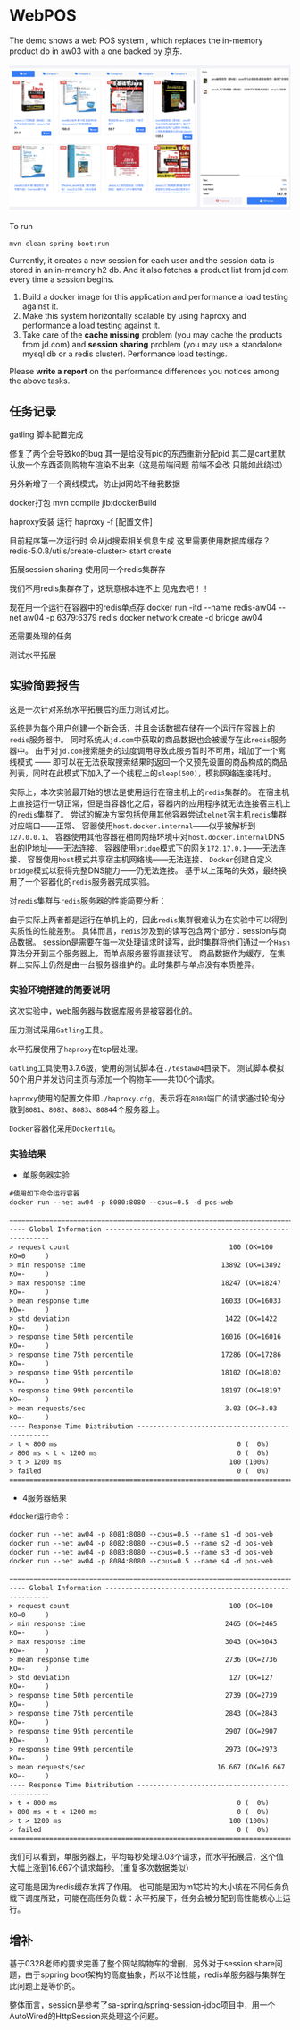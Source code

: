 # WebPOS

The demo shows a web POS system , which replaces the in-memory product db in aw03 with a one backed by 京东.


![](jdpos.png)

To run

```shell
mvn clean spring-boot:run
```

Currently, it creates a new session for each user and the session data is stored in an in-memory h2 db. 
And it also fetches a product list from jd.com every time a session begins.

1. Build a docker image for this application and performance a load testing against it.
2. Make this system horizontally scalable by using haproxy and performance a load testing against it.
3. Take care of the **cache missing** problem (you may cache the products from jd.com) and **session sharing** problem (you may use a standalone mysql db or a redis cluster). Performance load testings.

Please **write a report** on the performance differences you notices among the above tasks.

## 任务记录

gatling 脚本配置完成

修复了两个会导致ko的bug 其一是给没有pid的东西重新分配pid 其二是cart里默认放一个东西否则购物车渲染不出来（这是前端问题 前端不会改 只能如此绕过）

另外新增了一个离线模式，防止jd网站不给我数据

docker打包
mvn compile jib:dockerBuild

haproxy安装 运行
haproxy -f [配置文件]

目前程序第一次运行时 会从jd搜索相关信息生成 这里需要使用数据库缓存？
redis-5.0.8/utils/create-cluster> start create

拓展session sharing  使用同一个redis集群存

我们不用redis集群存了，这玩意根本连不上 见鬼去吧！！

现在用一个运行在容器中的redis单点存
docker run -itd --name redis-aw04 --net aw04  -p 6379:6379 redis
docker network create -d bridge aw04

还需要处理的任务

测试水平拓展

## 实验简要报告

这是一次针对系统水平拓展后的压力测试对比。

系统是为每个用户创建一个新会话，并且会话数据存储在一个运行在容器上的`redis`服务器中。
同时系统从`jd.com`中获取的商品数据也会被缓存在此`redis`服务器中。
由于对`jd.com`搜索服务的过度调用导致此服务暂时不可用，增加了一个离线模式 ——
即可以在无法获取搜索结果时返回一个又预先设置的商品构成的商品列表，同时在此模式下加入了一个线程上的`sleep(500)`，模拟网络连接耗时。

实际上，本次实验最开始的想法是使用运行在宿主机上的`redis`集群的。
在宿主机上直接运行一切正常，但是当容器化之后，容器内的应用程序就无法连接宿主机上的`redis`集群了。
尝试的解决方案包括使用其他容器尝试`telnet`宿主机`redis`集群对应端口——正常、
容器使用`host.docker.internal`——似乎被解析到`127.0.0.1`、
容器使用其他容器在相同网络环境中对`host.docker.internal`DNS出的IP地址——无法连接、
容器使用`bridge`模式下的网关`172.17.0.1`——无法连接、
容器使用`host`模式共享宿主机网络栈——无法连接、
`Docker`创建自定义`bridge`模式以获得完整DNS能力——仍无法连接。
基于以上策略的失效，最终换用了一个容器化的`redis`服务器完成实验。

对`redis`集群与`redis`服务器的性能简要分析：

由于实际上两者都是运行在单机上的，因此`redis`集群很难认为在实验中可以得到实质性的性能差别。
具体而言，`redis`涉及到的读写包含两个部分：session与商品数据。
session是需要在每一次处理请求时读写，此时集群将他们通过一个`Hash`算法分开到三个服务器上，而单点服务器将直接读写。
商品数据作为缓存，在集群上实际上仍然是由一台服务器维护的。此时集群与单点没有本质差异。

### 实验环境搭建的简要说明

这次实验中，web服务器与数据库服务是被容器化的。

压力测试采用`Gatling`工具。

水平拓展使用了`haproxy`在tcp层处理。

`Gatling`工具使用3.7.6版，使用的测试脚本在`./testaw04`目录下。
测试脚本模拟50个用户并发访问主页与添加一个购物车——共100个请求。

`haproxy`使用的配置文件即`./haproxy.cfg`，表示将在`8080`端口的请求通过轮询分散到`8081`、`8082`、`8083`、`8084`4个服务器上。

`Docker`容器化采用`Dockerfile`。

### 实验结果

- 单服务器实验


```shell
#使用如下命令运行容器
docker run --net aw04 -p 8080:8080 --cpus=0.5 -d pos-web

================================================================================
---- Global Information --------------------------------------------------------
> request count                                        100 (OK=100    KO=0     )
> min response time                                  13892 (OK=13892  KO=-     )
> max response time                                  18247 (OK=18247  KO=-     )
> mean response time                                 16033 (OK=16033  KO=-     )
> std deviation                                       1422 (OK=1422   KO=-     )
> response time 50th percentile                      16016 (OK=16016  KO=-     )
> response time 75th percentile                      17286 (OK=17286  KO=-     )
> response time 95th percentile                      18102 (OK=18102  KO=-     )
> response time 99th percentile                      18197 (OK=18197  KO=-     )
> mean requests/sec                                   3.03 (OK=3.03   KO=-     )
---- Response Time Distribution ------------------------------------------------
> t < 800 ms                                             0 (  0%)
> 800 ms < t < 1200 ms                                   0 (  0%)
> t > 1200 ms                                          100 (100%)
> failed                                                 0 (  0%)
================================================================================
```

- 4服务器结果

```shell
#docker运行命令：

docker run --net aw04 -p 8081:8080 --cpus=0.5 --name s1 -d pos-web
docker run --net aw04 -p 8082:8080 --cpus=0.5 --name s2 -d pos-web
docker run --net aw04 -p 8083:8080 --cpus=0.5 --name s3 -d pos-web
docker run --net aw04 -p 8084:8080 --cpus=0.5 --name s4 -d pos-web

================================================================================
---- Global Information --------------------------------------------------------
> request count                                        100 (OK=100    KO=0     )
> min response time                                   2465 (OK=2465   KO=-     )
> max response time                                   3043 (OK=3043   KO=-     )
> mean response time                                  2736 (OK=2736   KO=-     )
> std deviation                                        127 (OK=127    KO=-     )
> response time 50th percentile                       2739 (OK=2739   KO=-     )
> response time 75th percentile                       2843 (OK=2843   KO=-     )
> response time 95th percentile                       2907 (OK=2907   KO=-     )
> response time 99th percentile                       2973 (OK=2973   KO=-     )
> mean requests/sec                                 16.667 (OK=16.667 KO=-     )
---- Response Time Distribution ------------------------------------------------
> t < 800 ms                                             0 (  0%)
> 800 ms < t < 1200 ms                                   0 (  0%)
> t > 1200 ms                                          100 (100%)
> failed                                                 0 (  0%)
================================================================================
```

我们可以看到，单服务器上，平均每秒处理3.03个请求，而水平拓展后，这个值大幅上涨到16.667个请求每秒。（重复多次数据类似）

这可能是因为redis缓存发挥了作用。
也可能是因为m1芯片的大小核在不同任务负载下调度所致，可能在高任务负载：水平拓展下，任务会被分配到高性能核心上运行。

## 增补

基于0328老师的要求完善了整个网站购物车的增删，另外对于session share问题，由于sppring boot架构的高度抽象，所以不论性能，redis单服务器与集群在此问题上是等价的。

整体而言，session是参考了sa-spring/spring-session-jdbc项目中，用一个AutoWired的HttpSession来处理这个问题。

